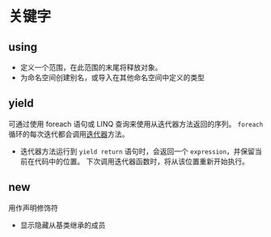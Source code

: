 # 关键字

## using

- 定义一个范围，在此范围的末尾将释放对象。
- 为命名空间创建别名，或导入在其他命名空间中定义的类型

## yield

可通过使用 foreach 语句或 LINQ 查询来使用从迭代器方法返回的序列。 `foreach` 循环的每次迭代都会调用[迭代器](Csharp_Iterator.md)方法。

- 迭代器方法运行到 `yield return` 语句时，会返回一个 `expression`，并保留当前在代码中的位置。 下次调用迭代器函数时，将从该位置重新开始执行。

## new

用作声明修饰符

- 显示隐藏从基类继承的成员
